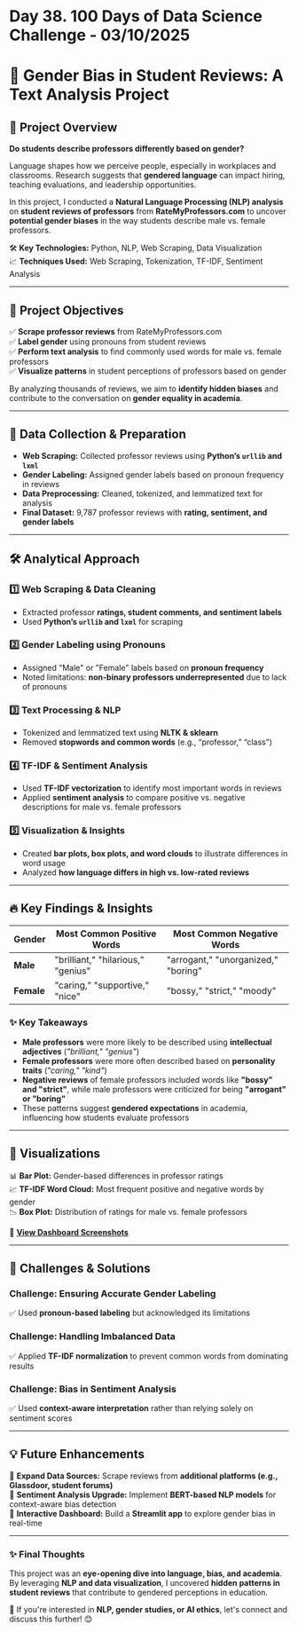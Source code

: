 # Day 38. 100 Days of Data Science Challenge - 03/10/2025
# 📝 Gender Bias in Student Reviews: A Text Analysis Project  

## 🌟 Project Overview  

**Do students describe professors differently based on gender?**  

Language shapes how we perceive people, especially in workplaces and classrooms. Research suggests that **gendered language** can impact hiring, teaching evaluations, and leadership opportunities.  

In this project, I conducted a **Natural Language Processing (NLP) analysis** on **student reviews of professors** from **RateMyProfessors.com** to uncover **potential gender biases** in the way students describe male vs. female professors.  

🛠️ **Key Technologies:** Python, NLP, Web Scraping, Data Visualization  
📈 **Techniques Used:** Web Scraping, Tokenization, TF-IDF, Sentiment Analysis  

---

## 🎯 Project Objectives  

✅ **Scrape professor reviews** from RateMyProfessors.com  
✅ **Label gender** using pronouns from student reviews  
✅ **Perform text analysis** to find commonly used words for male vs. female professors  
✅ **Visualize patterns** in student perceptions of professors based on gender  

By analyzing thousands of reviews, we aim to **identify hidden biases** and contribute to the conversation on **gender equality in academia**.  

---

## 📂 Data Collection & Preparation  

- **Web Scraping:** Collected professor reviews using **Python’s `urllib` and `lxml`**  
- **Gender Labeling:** Assigned gender labels based on pronoun frequency in reviews  
- **Data Preprocessing:** Cleaned, tokenized, and lemmatized text for analysis  
- **Final Dataset:** 9,787 professor reviews with **rating, sentiment, and gender labels**  

---

## 🛠 Analytical Approach  

### 1️⃣ **Web Scraping & Data Cleaning**  
- Extracted professor **ratings, student comments, and sentiment labels**  
- Used **Python’s `urllib` and `lxml`** for scraping  

### 2️⃣ **Gender Labeling using Pronouns**  
- Assigned "Male" or "Female" labels based on **pronoun frequency**  
- Noted limitations: **non-binary professors underrepresented** due to lack of pronouns  

### 3️⃣ **Text Processing & NLP**  
- Tokenized and lemmatized text using **NLTK & sklearn**  
- Removed **stopwords and common words** (e.g., “professor,” “class”)  

### 4️⃣ **TF-IDF & Sentiment Analysis**  
- Used **TF-IDF vectorization** to identify most important words in reviews  
- Applied **sentiment analysis** to compare positive vs. negative descriptions for male vs. female professors  

### 5️⃣ **Visualization & Insights**  
- Created **bar plots, box plots, and word clouds** to illustrate differences in word usage  
- Analyzed **how language differs in high vs. low-rated reviews**  

---

## 🔥 Key Findings & Insights  

| **Gender**  | **Most Common Positive Words** | **Most Common Negative Words** |  
|------------|-------------------------------|-------------------------------|  
| **Male**   | "brilliant," "hilarious," "genius" | "arrogant," "unorganized," "boring" |  
| **Female** | "caring," "supportive," "nice"  | "bossy," "strict," "moody"    |  

### ✨ Key Takeaways  

- **Male professors** were more likely to be described using **intellectual adjectives** (*"brilliant," "genius"*)  
- **Female professors** were more often described based on **personality traits** (*"caring," "kind"*)  
- **Negative reviews** of female professors included words like **"bossy" and "strict"**, while male professors were criticized for being **"arrogant" or "boring"**  
- These patterns suggest **gendered expectations** in academia, influencing how students evaluate professors  

---

## 🎨 Visualizations  

📊 **Bar Plot:** Gender-based differences in professor ratings  
📈 **TF-IDF Word Cloud:** Most frequent positive and negative words by gender  
📉 **Box Plot:** Distribution of ratings for male vs. female professors  

🚀 **[View Dashboard Screenshots]()**  

---

## 🚧 Challenges & Solutions  

### Challenge: **Ensuring Accurate Gender Labeling**  
✅ Used **pronoun-based labeling** but acknowledged its limitations  

### Challenge: **Handling Imbalanced Data**  
✅ Applied **TF-IDF normalization** to prevent common words from dominating results  

### Challenge: **Bias in Sentiment Analysis**  
✅ Used **context-aware interpretation** rather than relying solely on sentiment scores  

---

## 💡 Future Enhancements  

🔹 **Expand Data Sources:** Scrape reviews from **additional platforms (e.g., Glassdoor, student forums)**  
🔹 **Sentiment Analysis Upgrade:** Implement **BERT-based NLP models** for context-aware bias detection  
🔹 **Interactive Dashboard:** Build a **Streamlit app** to explore gender bias in real-time  

----

### ✨ Final Thoughts  

This project was an **eye-opening dive into language, bias, and academia**. By leveraging **NLP and data visualization**, I uncovered **hidden patterns in student reviews** that contribute to gendered perceptions in education.  

📢 If you're interested in **NLP, gender studies, or AI ethics**, let's connect and discuss this further! 😊  
